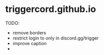 # triggercord.github.io

TODO:
* remove borders
* restrict login to only in discord.gg/trigger
* improve caption
* 
